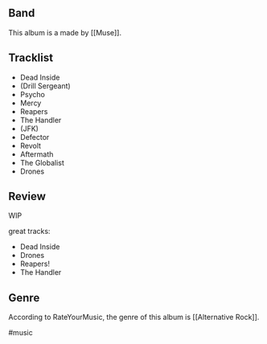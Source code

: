 ## Band
This album is a made by [[Muse]]. 
## Tracklist
- Dead Inside
- (Drill Sergeant)
- Psycho
- Mercy
- Reapers
- The Handler
- (JFK)
- Defector
- Revolt
- Aftermath
- The Globalist
- Drones

## Review
WIP

great tracks:
- Dead Inside 
- Drones
- Reapers!
- The Handler
## Genre
According to RateYourMusic, the genre of this album is [[Alternative Rock]].

#music